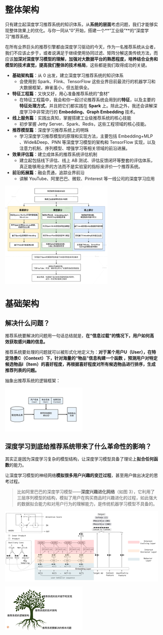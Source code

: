 # 整体架构

只有建立起深度学习推荐系统的知识体系，从**系统的层面**考虑问题，我们才能够实现整体效果上的优化。与你一同从“0”开始，搭建一个**“工业级”**的“深度学习”推荐系统。

在所有业界巨头的推荐引擎都由深度学习驱动的今天，作为一名推荐系统从业者，我们不应该止步于，或者说满足于继续使用协同过滤、矩阵分解这类传统方法，而应该**加深对深度学习模型的理解，加强对大数据平台的熟悉程度，培养结合业务和模型的技术直觉，提高我们整体的技术格局**，这些都是我们取得成功的关键。

- **基础架构篇**：从 0 出发，建立深度学习推荐系统的知识体系
  - 会使用到 Spark、Flink、TensorFlow 这些业界目前最流行的机器学习和大数据框架，麻雀虽小，但五脏俱全。
- **特征工程篇**：又快又好，用心准备推荐系统的“食材”
  - 在特征工程篇中，我会和你一起讨论推荐系统会用到的**特征**，以及主要的**特征处理方式**，并且把它们都实践在 **Spark** 上。除此之外，我还会讲解深度学习中非常流行的 **Embedding、Graph Embedding** 技术。
- **线上服务篇**：实践出真知，掌握搭建工业级推荐系统的核心技能
  - 初步掌握 Jetty Server、Spark、Redis，这些工程领域的核心技能。
- **推荐模型篇**：深度学习推荐系统上的明珠
  - 学习深度学习推荐模型的原理和实现方法，主要包括 Embedding+MLP 、Wide&Deep、PNN 等深度学习模型的架构和 TensorFlow 实现，以及注意力机制、序列模型、增强学习等相关领域的前沿进展。
- **效果评估篇**：建立成体系的推荐系统评估机制
  - 建立起包括线下评估、线上 AB 测试、评估反馈闭环等整套的评估体系，真正能够用业界的方法而不是实验室的指标来评价一个推荐系统。
- **前沿拓展篇**：融会贯通，追踪业界前沿
  - 讲解 YouTube、阿里巴巴、微软、Pinterest 等一线公司的深度学习应用

<img src="/img/in-post/20_07/066c5f56f4e0a5e8d4648e0cfb85e72e.jpg" alt="img" style="zoom: 33%;" />

# 基础架构

## 解决什么问题？

推荐系统要解决的问题用一句话总结就是，**在“信息过载”的情况下，用户如何高效获取感兴趣的信息。**

推荐系统要处理的问题就可以被形式化地定义为：**对于某个用户U（User），在特定场景C（Context）下，针对海量的“物品”信息构建一个函数 ，预测用户对特定候选物品I（Item）的喜好程度，再根据喜好程度对所有候选物品进行排序，生成推荐列表的问题。**

抽象出推荐系统的逻辑框架：

<img src="/img/in-post/20_07/c75969c5fcc6e5e374a87d4b4b1d5d07.jpg" alt="img" style="zoom:25%;" />

## 深度学习到底给推荐系统带来了什么革命性的影响？

其实正是因为深度学习复杂的模型结构，让深度学习模型具备了理论上**拟合任何函数**的能力。

让深度学习模型的神经网络**模拟很多用户兴趣的变迁过程**，甚至用户做出决定的思考过程。

>  比如阿里巴巴的深度学习模型——**深度兴趣进化网络**（如图 3），它利用了三层序列模型的结构，模拟了用户在购买商品时兴趣进化的过程，如此强大的数据拟合能力和对用户行为的理解能力，是传统机器学习模型不具备的。

![img](/img/in-post/20_07/b2606096aa4ff97461dd91b87d748db9.jpg)





<img src="/img/in-post/20_07/0e269ebf95dcb772ed31f9c28cef2aa1.jpeg" alt="img" style="zoom:25%;" />

















































